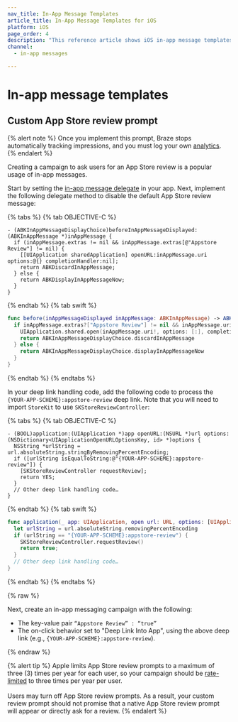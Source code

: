 ```yaml
---
nav_title: In-App Message Templates
article_title: In-App Message Templates for iOS
platform: iOS
page_order: 4
description: "This reference article shows iOS in-app message templates."
channel:
  - in-app messages

---
```


# In-app message templates

## Custom App Store review prompt

{% alert note %}
Once you implement this prompt, Braze stops automatically tracking impressions, and you must log your own [analytics]({{site.baseurl}}/developer_guide/platform_integration_guides/ios/in-app_messaging/customization/#logging-impressions-and-clicks).
{% endalert %}

Creating a campaign to ask users for an App Store review is a popular usage of in-app messages.

Start by setting the [in-app message delegate][30] in your app. Next, implement the following delegate method to disable the default App Store review message:

{% tabs %}
{% tab OBJECTIVE-C %}

```objc
- (ABKInAppMessageDisplayChoice)beforeInAppMessageDisplayed:(ABKInAppMessage *)inAppMessage {
  if (inAppMessage.extras != nil && inAppMessage.extras[@"Appstore Review"] != nil) {
    [[UIApplication sharedApplication] openURL:inAppMessage.uri options:@{} completionHandler:nil];
    return ABKDiscardInAppMessage;
  } else {
    return ABKDisplayInAppMessageNow;
  }
}
```

{% endtab %}
{% tab swift %}

```swift
func before(inAppMessageDisplayed inAppMessage: ABKInAppMessage) -> ABKInAppMessageDisplayChoice {
  if inAppMessage.extras?["Appstore Review"] != nil && inAppMessage.uri != nil {
    UIApplication.shared.open(inAppMessage.uri!, options: [:], completionHandler: nil)
    return ABKInAppMessageDisplayChoice.discardInAppMessage
  } else {
    return ABKInAppMessageDisplayChoice.displayInAppMessageNow
  }
}
```

{% endtab %}
{% endtabs %}

In your deep link handling code, add the following code to process the `{YOUR-APP-SCHEME}:appstore-review` deep link. Note that you will need to import `StoreKit` to use `SKStoreReviewController`:

{% tabs %}
{% tab OBJECTIVE-C %}

```objc
- (BOOL)application:(UIApplication *)app openURL:(NSURL *)url options:(NSDictionary<UIApplicationOpenURLOptionsKey, id> *)options {
  NSString *urlString = url.absoluteString.stringByRemovingPercentEncoding;
  if ([urlString isEqualToString:@"{YOUR-APP-SCHEME}:appstore-review"]) {
    [SKStoreReviewController requestReview];
    return YES;
  }
  // Other deep link handling code…
}
```

{% endtab %}
{% tab swift %}

```swift
func application(_ app: UIApplication, open url: URL, options: [UIApplicationOpenURLOptionsKey : Any] = [:]) -> Bool {
  let urlString = url.absoluteString.removingPercentEncoding
  if (urlString == "{YOUR-APP-SCHEME}:appstore-review") {
    SKStoreReviewController.requestReview()
    return true;
  }
  // Other deep link handling code…
}
```

{% endtab %}
{% endtabs %}

{% raw %}

Next, create an in-app messaging campaign with the following:

- The key-value pair `“Appstore Review” : “true”`
- The on-click behavior set to "Deep Link Into App", using the above deep link (e.g., `{YOUR-APP-SCHEME}:appstore-review`).

{% endraw %}

{% alert tip %}
Apple limits App Store review prompts to a maximum of three (3) times per year for each user, so your campaign should be [rate-limited]({{site.baseurl}}/user_guide/engagement_tools/campaigns/testing_and_more/rate-limiting/#user-centric-rate-limiting) to three times per year per user.<br><br>Users may turn off App Store review prompts. As a result, your custom review prompt should not promise that a native App Store review prompt will appear or directly ask for a review.
{% endalert %}

[30]: #in-app-message-controller-delegate
